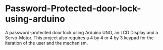 # Password-Protected-door-lock-using-arduino
 A password-protected door lock using Arduino UNO, an LCD Display and a Servo-Motor. This project also requires a 4 by 4 or 4 by 3 keypad for the iteration of the user and the mechanism. 
